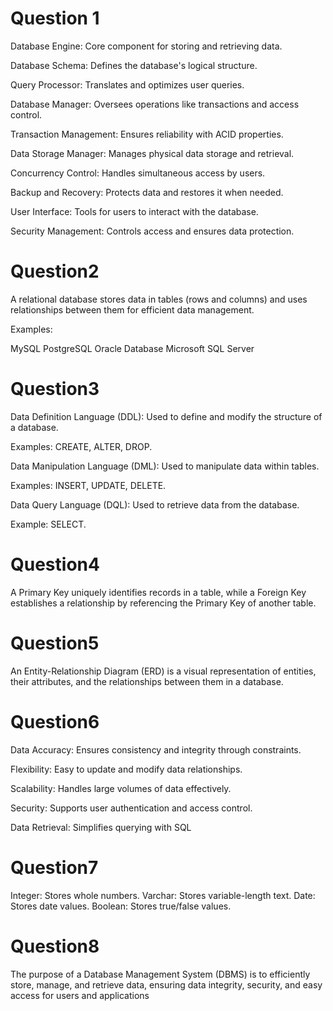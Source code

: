 # Question 1
Database Engine: Core component for storing and retrieving data.

Database Schema: Defines the database's logical structure.

Query Processor: Translates and optimizes user queries.

Database Manager: Oversees operations like transactions and access control.

Transaction Management: Ensures reliability with ACID properties.

Data Storage Manager: Manages physical data storage and retrieval.

Concurrency Control: Handles simultaneous access by users.

Backup and Recovery: Protects data and restores it when needed.

User Interface: Tools for users to interact with the database.

Security Management: Controls access and ensures data protection.

# Question2
A relational database stores data in tables (rows and columns) and uses relationships between them for efficient data management.

Examples:

MySQL
PostgreSQL
Oracle Database
Microsoft SQL Server

# Question3
Data Definition Language (DDL):
Used to define and modify the structure of a database.

Examples: CREATE, ALTER, DROP.

Data Manipulation Language (DML):
Used to manipulate data within tables.

Examples: INSERT, UPDATE, DELETE.

Data Query Language (DQL):
Used to retrieve data from the database.

Example: SELECT.

# Question4
A Primary Key uniquely identifies records in a table, while a Foreign Key establishes a relationship by referencing the Primary Key of another table.

# Question5
An Entity-Relationship Diagram (ERD) is a visual representation of entities, their attributes, and the relationships between them in a database.

# Question6
Data Accuracy: Ensures consistency and integrity through constraints.

Flexibility: Easy to update and modify data relationships.

Scalability: Handles large volumes of data effectively.

Security: Supports user authentication and access control.

Data Retrieval: Simplifies querying with SQL

# Question7
Integer: Stores whole numbers.
Varchar: Stores variable-length text.
Date: Stores date values.
Boolean: Stores true/false values.

# Question8
The purpose of a Database Management System (DBMS) is to efficiently store, manage, and retrieve data, ensuring data integrity, security, and easy access for users and applications

